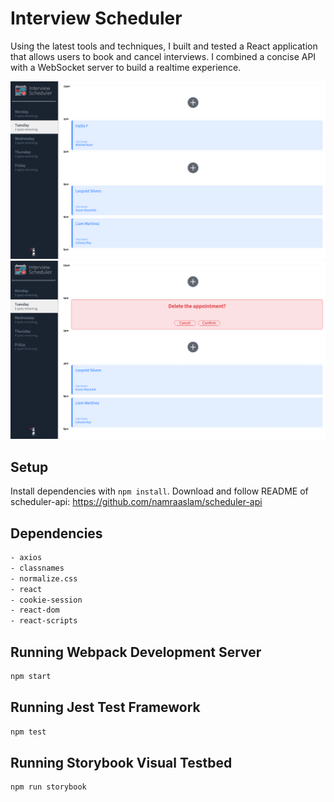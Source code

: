 # Interview Scheduler
Using the latest tools and techniques, I built and tested a React application that allows users to book and cancel interviews. I combined a concise API with a WebSocket server to build a realtime experience.

!["Screenshot of Main Page"](https://github.com/namraaslam/scheduler/blob/master/docs/InterviewPage.png?raw=true)
!["Screenshot of Delete Confirmation"](https://github.com/namraaslam/scheduler/blob/master/docs/DeleteConfirmation.png?raw=true)

## Setup

Install dependencies with `npm install`.
Download and follow README of scheduler-api: https://github.com/namraaslam/scheduler-api

## Dependencies
```sh
- axios
- classnames
- normalize.css
- react
- cookie-session
- react-dom
- react-scripts
```
## Running Webpack Development Server

```sh
npm start
```

## Running Jest Test Framework

```sh
npm test
```

## Running Storybook Visual Testbed

```sh
npm run storybook
```

